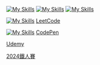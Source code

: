 [![My Skills](https://skillicons.dev/icons?i=js,html,css,bootstrap)](https://skillicons.dev)
[![My Skills](https://skillicons.dev/icons?i=py,django)](https://skillicons.dev)
[![My Skills](https://skillicons.dev/icons?i=git)](https://skillicons.dev)


[![My Skills](https://skillicons.dev/icons?i=leetcode)](https://skillicons.dev)
[LeetCode](https://leetcode.com/u/RDNNN/)

[![My Skills](https://skillicons.dev/icons?i=codepen)](https://skillicons.dev)
[CodePen](https://codepen.io/RDNNNNN)

[Udemy](https://www.udemy.com/user/ma-yu-deng/)

[2024鐵人賽](https://ithelp.ithome.com.tw/users/20168290/ironman/7118)
